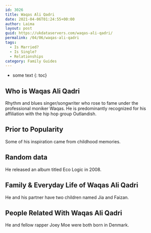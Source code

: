 ```yaml
---
id: 3026
title: Waqas Ali Qadri
date: 2021-04-06T01:24:55+00:00
author: Laima
layout: post
guid: https://ukdataservers.com/waqas-ali-qadri/
permalink: /04/06/waqas-ali-qadri
tags:
  - Is Married?
  - Is Single?
  - Relationships
category: Family Guides
---
```


* some text
{: toc}


## Who is Waqas Ali Qadri
                  
                  
                  
Rhythm and blues singer/songwriter who rose to fame under the professional moniker Waqas. He is predominantly recognized for his affiliation with the hip hop group Outlandish.
                  
              
            
              
            
                
                
                
## Prior to Popularity
                  
                  
                  
Some of his inspiration came from childhood memories.
                  
              
            
              
            
                
                
                
## Random data
                  
                  
                  
He released an album titled Eco Logic in 2008.
                  
              
            
              
            
                
                
                
## Family & Everyday Life of Waqas Ali Qadri
                  
                  
                  
He and his partner have two children named Jia and Faizan.
                  
              
            
              
            
                
                
                
## People Related With Waqas Ali Qadri
                  
                  
                  
He and fellow rapper Joey Moe were both born in Denmark. 
                  
              
            
              
            
                
              
            
              
              
            
            
              
            
          
          
          